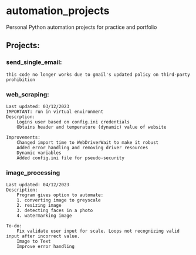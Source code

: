 # automation_projects
Personal Python automation projects for practice and portfolio

## Projects:
### send_single_email:
    this code no longer works due to gmail's updated policy on third-party prohibition
### web_scraping:
    Last updated: 03/12/2023
    IMPORTANT: run in virtual environment
    Descrption:
        Logins user based on config.ini credentials
        Obtains header and temperature (dynamic) value of website

    Improvements:
        Changed import time to WebDriverWait to make it robust
        Added error handling and removing driver resources
        Dynamic variables
        Added config.ini file for pseudo-security

### image_processing
    Last updated: 04/12/2023
    Description:
        Program gives option to automate:
        1. converting image to greyscale
        2. resizing image
        3. detecting faces in a photo
        4. watermarking image
    
    To-do:
        Fix validate user input for scale. Loops not recognizing valid input after incorrect value.
        Image to Text
        Improve error handling

